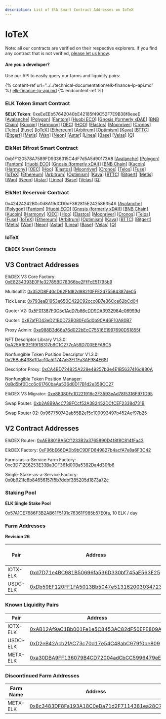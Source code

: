 ```yaml
---
description: List of Elk Smart Contract Addresses on IoTeX
---
```


# IoTeX

Note: all our contracts are verified on their respective explorers. If you find any contract that is not verified, [please let us know](mailto:hello@elk.finance).

#### Are you a developer?

Use our API to easily query our farms and liquidity pairs:

{% content-ref url="../../technical-documentation/elk-finance-lp-api.md" %}
[elk-finance-lp-api.md](../../technical-documentation/elk-finance-lp-api.md)
{% endcontent-ref %}

### ELK Token Smart Contract

**$ELK Token:** 0xeEeEEb57642040bE42185f49C52F7E9B38f8eeeE \[[Avalanche](https://snowtrace.io/token/0xeeeeeb57642040be42185f49c52f7e9b38f8eeee)] \[[Polygon](https://polygonscan.com/token/0xeEeEEb57642040bE42185f49C52F7E9B38f8eeeE)] \[[Fantom](https://ftmscan.com/token/0xeEeEEb57642040bE42185f49C52F7E9B38f8eeeE)] \[[Huobi ECO](https://hecoinfo.com/token/0xeEeEEb57642040bE42185f49C52F7E9B38f8eeeE)] \[[Gnosis (formerly xDAI)](https://blockscout.com/xdai/mainnet/token/0xeEeEEb57642040bE42185f49C52F7E9B38f8eeeE/token-transfers)] \[[BNB Chain](https://bscscan.com/token/0xeEeEEb57642040bE42185f49C52F7E9B38f8eeeE)] \[[Kucoin](https://explorer.kcc.io/en/token/0xeeeeeb57642040be42185f49c52f7e9b38f8eeee)] \[[Harmony](https://explorer.harmony.one/address/0xeEeEEb57642040bE42185f49C52F7E9B38f8eeeE)] \[[OEC](https://www.oklink.com/en/okc/address/0xeeeeeb57642040be42185f49c52f7e9b38f8eeee)] \[[HOO](https://hooscan.com/token/0xeEeEEb57642040bE42185f49C52F7E9B38f8eeeE)] \[[Elastos](https://esc.elastos.io/token/0xeEeEEb57642040bE42185f49C52F7E9B38f8eeeE/token-transfers)] \[[Moonriver](https://blockscout.moonriver.moonbeam.network/token/0xeEeEEb57642040bE42185f49C52F7E9B38f8eeeE/token-transfers)] \[[Cronos](https://cronos.org/explorer/token/0xeEeEEb57642040bE42185f49C52F7E9B38f8eeeE/token-transfers)] \[[Telos](https://www.teloscan.io/address/0xeeeeeb57642040be42185f49c52f7e9b38f8eeee)] \[[Fuse](https://explorer.fuse.io/token/0xeEeEEb57642040bE42185f49C52F7E9B38f8eeeE/token-transfers)] \[[IoTeX](https://iotexscout.io/address/0xeEeEEb57642040bE42185f49C52F7E9B38f8eeeE)] \[[Ethereum](https://etherscan.io/address/0xeEeEEb57642040bE42185f49C52F7E9B38f8eeeE)] \[[Arbitrum](https://arbiscan.io/address/0xeeeeeb57642040be42185f49c52f7e9b38f8eeee)] \[[Optimism](https://optimistic.etherscan.io/address/0xeeeeeb57642040be42185f49c52f7e9b38f8eeee)] \[[Kava](https://explorer.kava.io/address/0xeEeEEb57642040bE42185f49C52F7E9B38f8eeeE)] \[[BTTC](https://bttcscan.com/address/0xeeeeeb57642040be42185f49c52f7e9b38f8eeee)] \[[Bitgert](https://brisescan.com/address/0xeEeEEb57642040bE42185f49C52F7E9B38f8eeeE)] \[[Metis](https://andromeda-explorer.metis.io/address/0xeEeEEb57642040bE42185f49C52F7E9B38f8eeeE)] \[[Wan](https://www.wanscan.org/address/0xeEeEEb57642040bE42185f49C52F7E9B38f8eeeE)] \[[Neon](https://neonscan.org/address/0xeEeEEb57642040bE42185f49C52F7E9B38f8eeeE)] \[[Astar](https://blockscout.com/astar/address/0xeEeEEb57642040bE42185f49C52F7E9B38f8eeeE)] \[[Linea](https://explorer.linea.build/address/0xeEeEEb57642040bE42185f49C52F7E9B38f8eeeE)] \[[Base](https://basescan.org/address/0xeEeEEb57642040bE42185f49C52F7E9B38f8eeeE)] \[[Velas](https://evmexplorer.velas.com/address/0xeEeEEb57642040bE42185f49C52F7E9B38f8eeeE)] \[[Q](https://explorer.q.org/address/0xeEeEEb57642040bE42185f49C52F7E9B38f8eeeE)]

### ElkNet Bifrost Smart Contract

0xb1F120578A7589FD9336315C4dF7d5A5d90173A8 \[[Avalanche](https://snowtrace.io/address/0xb1F120578A7589FD9336315C4dF7d5A5d90173A8)] \[[Polygon](https://polygonscan.com/address/0xb1F120578A7589FD9336315C4dF7d5A5d90173A8)] \[[Fantom](https://ftmscan.com/address/0xb1F120578A7589FD9336315C4dF7d5A5d90173A8)] \[[Huobi ECO](https://hecoinfo.com/address/0xb1F120578A7589FD9336315C4dF7d5A5d90173A8)] \[[Gnosis (formerly xDAI)](https://blockscout.com/xdai/mainnet/address/0xb1F120578A7589FD9336315C4dF7d5A5d90173A8)] \[[BNB Chain](https://bscscan.com/address/0xb1F120578A7589FD9336315C4dF7d5A5d90173A8)] \[[Kucoin](https://explorer.kcc.io/address/0xb1F120578A7589FD9336315C4dF7d5A5d90173A8)] \[[Harmony](https://explorer.harmony.one/address/0xb1F120578A7589FD9336315C4dF7d5A5d90173A8)] \[[OEC](https://www.oklink.com/oktc/address/0xb1F120578A7589FD9336315C4dF7d5A5d90173A8)] \[[Hoo](https://hooscan.com/address/0xb1F120578A7589FD9336315C4dF7d5A5d90173A8)] \[[Elastos](https://esc.elastos.io/address/0xb1F120578A7589FD9336315C4dF7d5A5d90173A8)] \[[Moonriver](https://blockscout.moonriver.moonbeam.network/address/0xb1F120578A7589FD9336315C4dF7d5A5d90173A8)] \[[Cronos](https://cronos.org/explorer/address/0xb1F120578A7589FD9336315C4dF7d5A5d90173A8)] \[[Telos](https://www.teloscan.io/evm/address/0xb1F120578A7589FD9336315C4dF7d5A5d90173A8)] \[[Fuse](https://explorer.fuse.io/address/0xb1F120578A7589FD9336315C4dF7d5A5d90173A8)] \[[IoTeX](https://iotexscout.io/address/0xb1F120578A7589FD9336315C4dF7d5A5d90173A8)] \[[Ethereum](https://etherscan.io/address/0xb1F120578A7589FD9336315C4dF7d5A5d90173A8)] \[[Arbitrum](https://arbiscan.io/address/0xb1F120578A7589FD9336315C4dF7d5A5d90173A8)] \[[Optimism](https://optimistic.etherscan.io/address/0xb1F120578A7589FD9336315C4dF7d5A5d90173A8)] \[[Kava](https://explorer.kava.io/address/0xb1F120578A7589FD9336315C4dF7d5A5d90173A8)] \[[BTTC](https://bttcscan.com/address/0xb1f120578a7589fd9336315c4df7d5a5d90173a8)] \[[Bitgert](https://brisescan.com/address/0xb1F120578A7589FD9336315C4dF7d5A5d90173A8)] \[[Metis](https://andromeda-explorer.metis.io/address/0xb1F120578A7589FD9336315C4dF7d5A5d90173A8)] \[[Wan](https://www.wanscan.org/address/0xb1F120578A7589FD9336315C4dF7d5A5d90173A8)] \[[Neon](https://neonscan.org/address/0xb1F120578A7589FD9336315C4dF7d5A5d90173A8)] \[[Astar](https://blockscout.com/astar/address/0xb1F120578A7589FD9336315C4dF7d5A5d90173A8)] \[[Linea](https://explorer.linea.build/address/0xb1F120578A7589FD9336315C4dF7d5A5d90173A8)] \[[Base](https://basescan.org/address/0xb1F120578A7589FD9336315C4dF7d5A5d90173A8)] \[[Velas](https://evmexplorer.velas.com/address/0xb1F120578A7589FD9336315C4dF7d5A5d90173A8)] \[[Q](https://explorer.q.org/address/0xb1F120578A7589FD9336315C4dF7d5A5d90173A8)]

### ElkNet Reservoir Contract

0x42424242B0c0d8A19dCD0dF362815E242586354A \[[Avalanche](https://snowtrace.io/address/0x42424242B0c0d8A19dCD0dF362815E242586354A)] \[[Polygon](https://polygonscan.com/address/0x42424242B0c0d8A19dCD0dF362815E242586354A)] \[[Fantom](https://ftmscan.com/address/0x42424242B0c0d8A19dCD0dF362815E242586354A)] \[[Huobi ECO](https://hecoinfo.com/address/0x42424242B0c0d8A19dCD0dF362815E242586354A)] \[[Gnosis (formerly xDAI)](https://blockscout.com/xdai/mainnet/address/0x42424242B0c0d8A19dCD0dF362815E242586354A)] \[[BNB Chain](https://bscscan.com/address/0x42424242B0c0d8A19dCD0dF362815E242586354A)] \[[Kucoin](https://explorer.kcc.io/address/0x42424242B0c0d8A19dCD0dF362815E242586354A)] \[[Harmony](https://explorer.harmony.one/address/0x42424242B0c0d8A19dCD0dF362815E242586354A)] \[[OEC](https://www.oklink.com/oktc/address/0x42424242B0c0d8A19dCD0dF362815E242586354A)] \[[Hoo](https://hooscan.com/address/0x42424242B0c0d8A19dCD0dF362815E242586354A)] \[[Elastos](https://esc.elastos.io/address/0x42424242B0c0d8A19dCD0dF362815E242586354A)] \[[Moonriver](https://blockscout.moonriver.moonbeam.network/address/0x42424242B0c0d8A19dCD0dF362815E242586354A)] \[[Cronos](https://cronos.org/explorer/address/0x42424242B0c0d8A19dCD0dF362815E242586354A)] \[[Telos](https://www.teloscan.io/evm/address/0x42424242B0c0d8A19dCD0dF362815E242586354A)] \[[Fuse](https://explorer.fuse.io/address/0x42424242B0c0d8A19dCD0dF362815E242586354A)] \[[IoTeX](https://iotexscout.io/address/0x42424242B0c0d8A19dCD0dF362815E242586354A)] \[[Ethereum](https://etherscan.io/address/0x42424242B0c0d8A19dCD0dF362815E242586354A)] \[[Arbitrum](https://arbiscan.io/address/0x42424242B0c0d8A19dCD0dF362815E242586354A)] \[[Optimism](https://optimistic.etherscan.io/address/0x42424242B0c0d8A19dCD0dF362815E242586354A)] \[[Kava](https://explorer.kava.io/address/0x42424242B0c0d8A19dCD0dF362815E242586354A)] \[[BTTC](https://bttcscan.com/address/0x42424242B0c0d8A19dCD0dF362815E242586354A)] \[[Bitgert](https://brisescan.com/address/0x42424242B0c0d8A19dCD0dF362815E242586354A)] \[[Metis](https://andromeda-explorer.metis.io/address/0x42424242B0c0d8A19dCD0dF362815E242586354A)] \[[Wan](https://www.wanscan.org/address/0x42424242B0c0d8A19dCD0dF362815E242586354A)] \[[Neon](https://neonscan.org/address/0x42424242B0c0d8A19dCD0dF362815E242586354A)] \[[Astar](https://blockscout.com/astar/address/0x42424242B0c0d8A19dCD0dF362815E242586354A)] \[[Linea](https://explorer.linea.build/address/0x42424242B0c0d8A19dCD0dF362815E242586354A)] \[[Base](https://basescan.org/address/0x42424242B0c0d8A19dCD0dF362815E242586354A)] \[[Velas](https://evmexplorer.velas.com/address/0x42424242B0c0d8A19dCD0dF362815E242586354A)] \[[Q](https://explorer.q.org/address/0x42424242B0c0d8A19dCD0dF362815E242586354A)]

### IoTeX

#### ElkDEX Smart Contracts

## V3 Contract Addresses

ElkDEX V3 Core Factory: [0xE8234393E0Ffe32785BD78366be2FfFcE51795b9](https://iotexscan.io/address/0xE8234393E0Ffe32785BD78366be2FfFcE51795b9?format=0x)

Multicall2: [0x352D8F40cD62Ffd82d98210FFE2d75584387de05](https://iotexscan.io/address/0x352D8F40cD62Ffd82d98210FFE2d75584387de05?format=0x)

Tick Lens: [0x793eaB1953e650C422C92ccc8B7e36Cce62bCd04](https://iotexscan.io/address/0x793eaB1953e650C422C92ccc8B7e36Cce62bCd04?format=0x)

Quoter V2: [0x5F01387F0C5c1AeD7b86eDD9DA3932984e06999d](https://iotexscan.io/address/0x5F01387F0C5c1AeD7b86eDD9DA3932984e06999d?format=0x)

Quoter: [0x87afFD43eD21B0D73B080Fd5d0b90A46F10A80B7](https://iotexscan.io/address/0x87afFD43eD21B0D73B080Fd5d0b90A46F10A80B7?format=0x)

Proxy Admin: [0xe988B3d66a76d022bEcC75516E1997690D51855f](https://iotexscan.io/address/0xe988B3d66a76d022bEcC75516E1997690D51855f?format=0x)

NFT Descriptor Library V1.3.0: [0xA25AfE3E1f9f1B317b8C1C277cA59D700EEFA8C5](https://iotexscan.io/address/0xA25AfE3E1f9f1B317b8C1C277cA59D700EEFA8C5?format=0x)

Nonfungible Token Position Descriptor V1.3.0: [0x26BaB438d10ac10a5f1747a53Ff1Fa3AF984E68f](https://iotexscan.io/address/0x26BaB438d10ac10a5f1747a53Ff1Fa3AF984E68f?format=0x)

Descriptor Proxy: [0xCA4BD724825A228e49257b3e4E1B5637416d830A](https://iotexscan.io/address/0xCA4BD724825A228e49257b3e4E1B5637416d830A?format=0x)

Nonfungible Token Position Manager: [0xBd5bf0Dcc6c61760baAa536d0D17B1d2e358CC27](https://iotexscan.io/address/0xBd5bf0Dcc6c61760baAa536d0D17B1d2e358CC27?format=0x)

ElkDEX V3 Migrator: [0xe88380Fc1D221916c2F3593eAd78f5316F971D95](https://iotexscan.io/address/0xe88380Fc1D221916c2F3593eAd78f5316F971D95?format=0x)

Swap Router: [0xb2A8B9AcC739FCcf52A382452DCfCEF2338d731B](https://iotexscan.io/address/0xb2A8B9AcC739FCcf52A382452DCfCEF2338d731B?format=0x)

Swap Router 02: [0x967750742ab55B2e15c100093497b452Aef97b25](https://iotexscan.io/address/0x967750742ab55B2e15c100093497b452Aef97b25?format=0x)

## V2 Contract Addresses

ElkDEX Router: [0xAEB801BA5Cf1233B2a3765890D4f8f8C8141Fa43](https://iotexscan.io/address/0xAEB801BA5Cf1233B2a3765890D4f8f8C8141Fa43?format=0x)

ElkDEX Factory: [0xF96bE66DA0b9bC9DFD849827b4acfA7e8a6F3C42](https://iotexscan.io/address/0xF96bE66DA0b9bC9DFD849827b4acfA7e8a6F3C42?format=0x)

Farms-as-a-Service Farm Factory: [0xc3D712E6253E33Ba3CF361d00Ba5382Da4d30fb6](https://iotexscan.io/address/0xc3D712E6253E33Ba3CF361d00Ba5382Da4d30fb6?format=0x)

Single-Stake-as-a-Service Factory: [0x0b921fc8b84656157f5b7ddbf385205d1873a72c](https://iotexscan.io/address/0x0b921fc8b84656157f5b7ddbf385205d1873a72c?format=0x)


### Staking Pool

**ELK Single Stake Pool**

[0x57A1CE7686F3B2AB61F5191c76361F985b57E0fa](https://iotexscan.io/address/0x57A1CE7686F3B2AB61F5191c76361F985b57E0fa?format=0x), 10 ELK / day



### **Farm Addresses**

**Revision 26**

| Pair     | Address                                                                                                               | ELK / day |
| -------- | --------------------------------------------------------------------------------------------------------------------- | --------- |
| IOTX-ELK | [0xd7D71e4BC981B50696fa536D330bf745aE563E25](https://iotexscan.io/address/0xd7D71e4BC981B50696fa536D330bf745aE563E25?format=0x) | 25        |
| USDC-ELK | [0xDb59EF120FF1FA5013Bb5047e513162003034723](https://iotexscan.io/address/0xDb59EF120FF1FA5013Bb5047e513162003034723?format=0x) | 5         |

### **Known Liquidity Pairs**

| Pair     | Address                                                                                                                             |
| -------- | ----------------------------------------------------------------------------------------------------------------------------------- |
| IOTX-ELK | [0xAB12Af9aC1Bb001Fe1e5C8453AC82dF50EFE809A](https://iotexscan.io/token/0xAB12Af9aC1Bb001Fe1e5C8453AC82dF50EFE809A?format=0x) |
| USDC-ELK | [0xD2eB42Acb2fAC73c70d17e54C48abC979f0be809](https://iotexscan.io/token/0xD2eB42Acb2fAC73c70d17e54C48abC979f0be809?format=0x)                 |
| METX-ELK | [0xa30DBA9FF136079B4CD72004adCbCC5996479eEA](https://iotexscan.io/token/0xa30DBA9FF136079B4CD72004adCbCC5996479eEA?format=0x)                 |

### **Discontinued Farm Addresses**

| Farm Name | Address                                                                                                               |
| --------- | --------------------------------------------------------------------------------------------------------------------- |
| METX-ELK  | [0x8c3483DF8Fa193A18C0eDa71d2F7114381ea28C7](https://iotexscan.io/address/0x8c3483DF8Fa193A18C0eDa71d2F7114381ea28C7?format=0x) |
